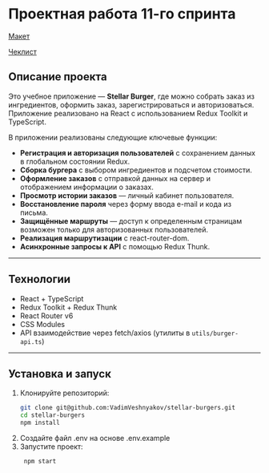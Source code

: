 # Проектная работа 11-го спринта

[Макет](<https://www.figma.com/file/vIywAvqfkOIRWGOkfOnReY/React-Fullstack_-Проектные-задачи-(3-месяца)_external_link?type=design&node-id=0-1&mode=design>)

[Чеклист](https://www.notion.so/praktikum/0527c10b723d4873aa75686bad54b32e?pvs=4)

## Описание проекта

Это учебное приложение — **Stellar Burger**, где можно собрать заказ из ингредиентов, оформить заказ, зарегистрироваться и авторизоваться. Приложение реализовано на React с использованием Redux Toolkit и TypeScript.

В приложении реализованы следующие ключевые функции:

- **Регистрация и авторизация пользователей** с сохранением данных в глобальном состоянии Redux.
- **Сборка бургера** с выбором ингредиентов и подсчетом стоимости.
- **Оформление заказов** с отправкой данных на сервер и отображением информации о заказах.
- **Просмотр истории заказов** — личный кабинет пользователя.
- **Восстановление пароля** через форму ввода e-mail и кода из письма.
- **Защищённые маршруты** — доступ к определенным страницам возможен только для авторизованных пользователей.
- **Реализация маршрутизации** с react-router-dom.
- **Асинхронные запросы к API** с помощью Redux Thunk.

---

## Технологии

- React + TypeScript
- Redux Toolkit + Redux Thunk
- React Router v6
- CSS Modules
- API взаимодействие через fetch/axios (утилиты в `utils/burger-api.ts`)

---

## Установка и запуск

1. Клонируйте репозиторий:
   ```bash
   git clone git@github.com:VadimVeshnyakov/stellar-burgers.git
   cd stellar-burgers
   npm install
   ```
2. Создайте файл .env на основе .env.example
3. Запустите проект:
   ```bash
    npm start
   ```